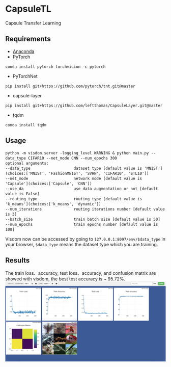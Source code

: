 # CapsuleTL
Capsule Transfer Learning

## Requirements
* [Anaconda](https://www.anaconda.com/download/)
* PyTorch
```
conda install pytorch torchvision -c pytorch
```
* PyTorchNet
```
pip install git+https://github.com/pytorch/tnt.git@master
```
* capsule-layer
```
pip install git+https://github.com/leftthomas/CapsuleLayer.git@master
```
* tqdm
```
conda install tqdm
```

## Usage
```
python -m visdom.server -logging_level WARNING & python main.py --data_type CIFAR10 --net_mode CNN --num_epochs 300
optional arguments:
--data_type                   dataset type [default value is 'MNIST'](choices:['MNIST', 'FashionMNIST', 'SVHN', 'CIFAR10', 'STL10'])
--net_mode                    network mode [default value is 'Capsule'](choices:['Capsule', 'CNN'])
--use_da                      use data augmentation or not [default value is False]
--routing_type                routing type [default value is 'k_means'](choices:['k_means', 'dynamic'])
--num_iterations              routing iterations number [default value is 3]
--batch_size                  train batch size [default value is 50]
--num_epochs                  train epochs number [default value is 100]
```
Visdom now can be accessed by going to `127.0.0.1:8097/env/$data_type` in your browser, 
`$data_type` means the dataset type which you are training.

## Results
The train loss、accuracy, test loss、accuracy, and confusion matrix are showed with visdom,
the best test accuracy is ~ 95.72%.
![result](results/result.png)
